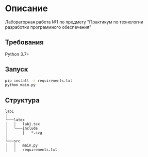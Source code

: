 # Описание

Лабораторная работа №1 по предмету "Практикум по технологии разработки программного обеспечения"

## Требования
Python 3.7+

## Запуск

```bash
pip install -r requirements.txt
python main.py
```

## Структура

```
lab1
│
└───latex  
│   │   lab1.tex
│   └───include
│       │   *.svg
│
└───src
│   │   main.py
│   │   requirements.txt
```